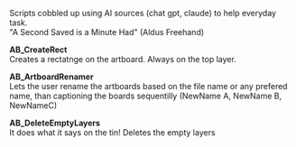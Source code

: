 Scripts cobbled up using AI sources (chat gpt, claude) to help everyday task. <br>
"A Second Saved is a Minute Had" (Aldus Freehand) <br>

<b> AB_CreateRect </b> <br>
Creates a rectatnge on the artboard. Always on the top layer.

<b> AB_ArtboardRenamer </b> <br>
Lets the user rename the artboards based on the file name or any prefered name, than captioning the boards sequentilly (NewName A, NewName B, NewNameC) <br>

<b> AB_DeleteEmptyLayers </b> <br>
It does what it says on the tin! Deletes the empty layers
